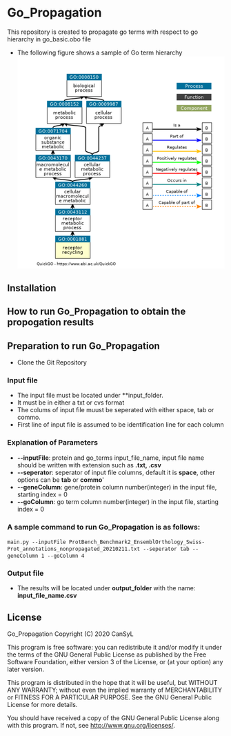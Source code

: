 # Go_Propagation
 This repository is created to propagate go terms with respect to go hierarchy in go_basic.obo file

* The following figure shows a sample of Go term hierarchy
![alt text](https://github.com/gozsari/Go_Propagation/blob/master/images/sample_go.PNG)

## Installation



## How to run Go_Propagation to obtain the propogation results 

## Preparation to run Go_Propagation

* Clone the Git Repository

### Input file 

* The input file must be located under **input_folder.
* It must be in either a txt or cvs format
* The colums of input file muust be seperated with either space, tab or commo.
* First line of input file is assumed to be identification line for each column
### Explanation of Parameters
* **--inputFile**: protein and go_terms input_file_name, input file name should be written with extension such as **.txt, .csv**
* **--seperator**: seperator of input file columns, default it is **space**, other options can be **tab** or **commo**'  
* **--geneColumn**: gene/protein column number(integer) in the input file, starting index = 0
* **--goColumn**: go term column number(integer) in the input file, starting index = 0
### A sample command to run Go_Propagation is as follows:
```
main.py --inputFile ProtBench_Benchmark2_EnsemblOrthology_Swiss-Prot_annotations_nonpropagated_20210211.txt --seperator tab --geneColumn 1 --goColumn 4

```
### Output file

* The results will be located under **output_folder** with the name: **input_file_name.csv**

## License

Go_Propagation
    Copyright (C) 2020 CanSyL

This program is free software: you can redistribute it and/or modify it under the terms of the GNU General Public License as published by the Free Software Foundation, either version 3 of the License, or (at your option) any later version.

This program is distributed in the hope that it will be useful, but WITHOUT ANY WARRANTY; without even the implied warranty of MERCHANTABILITY or FITNESS FOR A PARTICULAR PURPOSE. See the GNU General Public License for more details.

You should have received a copy of the GNU General Public License along with this program.  If not, see <http://www.gnu.org/licenses/>.


